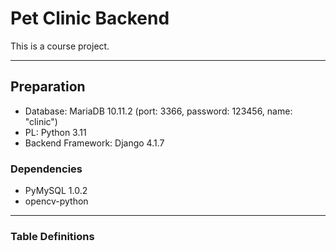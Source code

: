 # Pet Clinic Backend
This is a course project.

---

## Preparation 
- Database: MariaDB 10.11.2 (port: 3366, password: 123456, name: "clinic")
- PL: Python 3.11
- Backend Framework: Django 4.1.7
### Dependencies
- PyMySQL 1.0.2
- opencv-python

---

### Table Definitions

